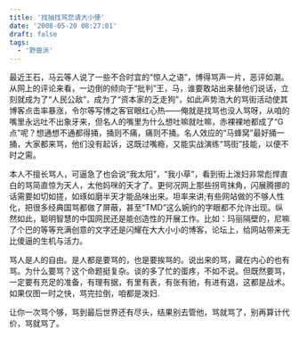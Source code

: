 ```yaml
---
title: '找抽找骂您请大小便'
date: '2008-05-20 08:27:01'
draft: false
tags:
  - '野兽派'
---
```


最近王石，马云等人说了一些不合时宜的“惊人之语”，博得骂声一片，恶评如潮。从网上的评论来看，一边倒的倾向于“批判”王，马，谁要敢站出来替他们说话，立刻就成为了“人民公敌”，成为了“资本家的乏走狗”，如此声势浩大的骂街活动使其博客点击率暴涨，令尔等写博之客官眼红心热——俺就是找骂也没人骂呀，从咱的嘴里永远吐不出象牙来，但名人的嘴里为什么想吐嘛就吐嘛，赤裸裸地都成了“G 点”呢？想通想不通都得捅，捅则不痛，痛则不捅。名人效应的“马蜂窝”最好捅一捅，大家都来骂，他们没有起诉，这既过嘴瘾，又能实战演练“骂街”技能，以便不时之需。

本人不擅长骂人，可逼急了也会说“我太阳”，“我小草”，看到街上泼妇非常彪悍直白的骂简直惊为天人，太他妈咪的天才了。更何况网上那些拐弯抹角，闪展腾挪的话需要如切如搓，如琢如磨半天才能品味出来。坦率来讲;有些网站做的不够人性化，把很多经典国骂都做了屏蔽，甚至“TMD”这么婉约的字眼都不允许出现。纵然如此，聪明智慧的中国网民还是能创造性的开展工作。比如：玛丽隔壁的，尼嘛了个巴的等等充满创意的文字还是闪耀在大大小小的博客，论坛上，给网站带来无比傻逼的生机与活力。

骂人是人的自由。是人都是要骂的，也是要挨骂的。说出来的骂，藏在内心的也有骂。为什么要骂？这个命题挺复杂。谈的多了忙的蛋疼，不如不说。但既然要骂，一定要有充足的准备，有理有据，有里有表，有张有驰，有进有退，这都是战术。如果仅图一时之快，骂完拉倒，咱都是泼妇.

让你一次骂个够，骂到最后世界还有尽头，结果别去管他，骂就骂了，别再算计代价，骂就骂了。

